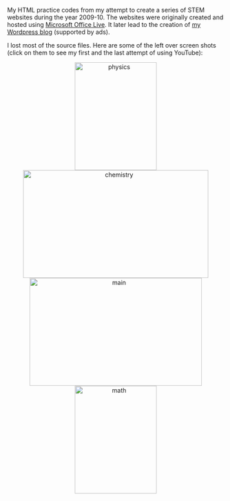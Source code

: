 My HTML practice codes from my attempt to create a series of STEM websites during the year 2009-10. The websites were originally created and hosted using [Microsoft Office Live](https://en.wikipedia.org/wiki/Microsoft_Office_Live). It later lead to the creation of [my Wordpress blog](https://gaurish4math.wordpress.com/) (supported by ads).

I lost most of the source files. Here are some of the left over screen shots (click on them to see my first and the last attempt of using YouTube):

<p>
<center>
  <a href="https://www.youtube.com/watch?v=0yoH6THdnew"> <img alt="physics" src="https://gkorpal.github.io/images/p4f.png" width="190" height="250" class="center"> </a>
  <a href="https://www.youtube.com/watch?v=0yoH6THdnew"> <img alt="chemistry" src="https://gkorpal.github.io/images/c4f.png" width="430" height="250" class="center"> </a>
  <a href="https://www.youtube.com/watch?v=0yoH6THdnew"> <img alt="main" src="https://gkorpal.github.io/images/k4f.JPG" width="400" height="250" class="center"> </a>
  <a href="https://www.youtube.com/watch?v=0yoH6THdnew"> <img alt="math" src="https://gkorpal.github.io/images/m4f.png" width="190" height="250" class="center"> </a>
</center>
</p>
